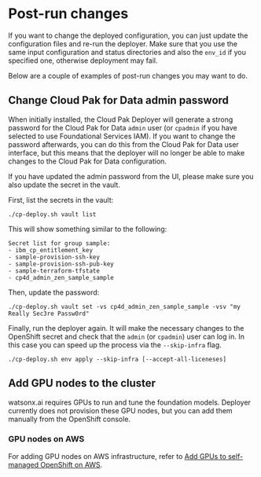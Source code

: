 # Post-run changes
If you want to change the deployed configuration, you can just update the configuration files and re-run the deployer. Make sure that you use the same input configuration and status directories and also the `env_id` if you specified one, otherwise deployment may fail.

Below are a couple of examples of post-run changes you may want to do.

## Change Cloud Pak for Data admin password
When initially installed, the Cloud Pak Deployer will generate a strong password for the Cloud Pak for Data `admin` user (or `cpadmin` if you have selected to use Foundational Services IAM). If you want to change the password afterwards, you can do this from the Cloud Pak for Data user interface, but this means that the deployer will no longer be able to make changes to the Cloud Pak for Data configuration.

If you have updated the admin password from the UI, please make sure you also update the secret in the vault.

First, list the secrets in the vault:
``` { .bash .copy }
./cp-deploy.sh vault list
```

This will show something similar to the following:
```output
Secret list for group sample:
- ibm_cp_entitlement_key
- sample-provision-ssh-key
- sample-provision-ssh-pub-key
- sample-terraform-tfstate
- cp4d_admin_zen_sample_sample
```

Then, update the password:
``` { .bash .copy }
./cp-deploy.sh vault set -vs cp4d_admin_zen_sample_sample -vsv "my Really Sec3re Passw0rd"
```

Finally, run the deployer again. It will make the necessary changes to the OpenShift secret and check that the `admin` (or `cpadmin`) user can log in. In this case you can speed up the process via the `--skip-infra` flag.
``` { .bash .copy }
./cp-deploy.sh env apply --skip-infra [--accept-all-liceneses]
```

## Add GPU nodes to the cluster
watsonx.ai requires GPUs to run and tune the foundation models. Deployer currently does not provision these GPU nodes, but you can add them manually from the OpenShift console.

### GPU nodes on AWS
For adding GPU nodes on AWS infrastructure, refer to [Add GPUs to self-managed OpenShift on AWS](./aws-self-managed-add-gpu.md).